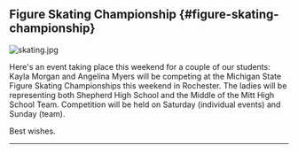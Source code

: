 ## Figure Skating Championship {#figure-skating-championship}

![skating.jpg](../assets/skatingjpg.jpeg)

Here&#039;s an event taking place this weekend for a couple of our students: Kayla Morgan and Angelina Myers will be competing at the Michigan State Figure Skating Championships this weekend in Rochester. The ladies will be representing both Shepherd High School and the Middle of the Mitt High School Team. Competition will be held on Saturday (individual events) and Sunday (team).

Best wishes.

***